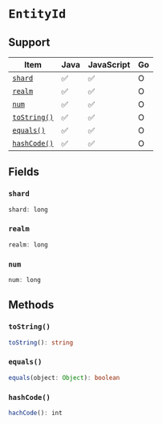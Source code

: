 # `EntityId`

## Support

| Item | Java | JavaScript | Go
| - | - | - | - |
| [`shard`](#shard) | ✅ | ✅ | O
| [`realm`](#realm) | ✅ | ✅ | O
| [`num`](#num) | ✅ | ✅ | O
| [`toString()`](#tostring) | ✅ | ✅ | O
| [`equals()`](#equals) | ✅ | ✅ | O
| [`hashCode()`](#hashcode) | ✅ | ✅ | O

## Fields

### `shard`

```typescript
shard: long
```

### `realm`

```typescript
realm: long
```

### `num`

```typescript
num: long
```

## Methods

### `toString()`

```typescript
toString(): string
```

### `equals()`

```typescript
equals(object: Object): boolean
```

### `hashCode()`

```typescript
hachCode(): int
```